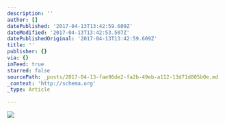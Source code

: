 ```yaml
---
description: ''
author: []
datePublished: '2017-04-13T13:42:59.609Z'
dateModified: '2017-04-13T13:42:53.507Z'
datePublishedOriginal: '2017-04-13T13:42:59.609Z'
title: ''
publisher: {}
via: {}
inFeed: true
starred: false
sourcePath: _posts/2017-04-13-fae96de2-fa2b-49eb-a112-13d71d805b0e.md
_context: 'http://schema.org'
_type: Article

---
```

![](https://the-grid-user-content.s3-us-west-2.amazonaws.com/f2871bc8-d377-4c22-a6c3-f4ce1923510f.jpg)
